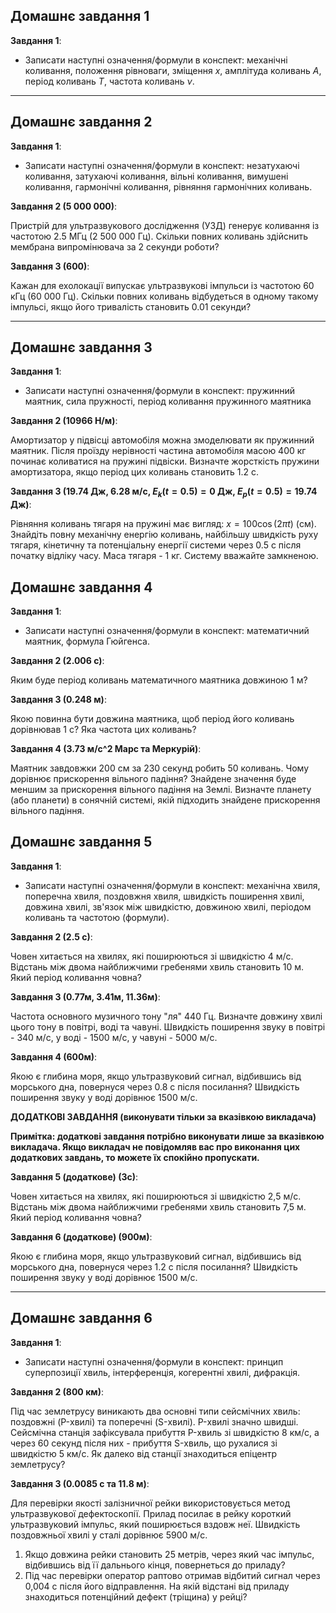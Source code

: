 ## Домашнє завдання 1

**Завдання 1**:
- Записати наступні означення/формули в конспект: механічні коливання, положення рівноваги, зміщення $x$, амплітуда коливань $A$, період коливань $T$, частота коливань $\nu$.

---

## Домашнє завдання 2

**Завдання 1**:
- Записати наступні означення/формули в конспект: незатухаючі коливання, затухаючі коливання, вільні коливання, вимушені коливання, гармонічні коливання, рівняння гармонічних коливань.

**Завдання 2 (5 000 000)**:

Пристрій для ультразвукового дослідження (УЗД) генерує коливання із частотою 2.5 МГц (2 500 000 Гц). Скільки повних коливань здійснить мембрана випромінювача за 2 секунди роботи?

**Завдання 3 (600)**:

Кажан для ехолокації випускає ультразвукові імпульси із частотою 60 кГц (60 000 Гц). Скільки повних коливань відбудеться в одному такому імпульсі, якщо його тривалість становить 0.01 секунди?

---

## Домашнє завдання 3

**Завдання 1**:
- Записати наступні означення/формули в конспект: пружинний маятник, сила пружності, період коливання пружинного маятника

**Завдання 2 (10966 Н/м)**:

Амортизатор у підвісці автомобіля можна змоделювати як пружинний маятник. Після проїзду нерівності частина автомобіля масою 400 кг починає коливатися на пружині підвіски. Визначте жорсткість пружини амортизатора, якщо період цих коливань становить 1.2 с.

**Завдання 3 (19.74 Дж, 6.28 м/с, $E_k (t=0.5) = 0$ Дж, $E_p (t = 0.5) = 19.74$ Дж)**:

Рівняння коливань тягаря на пружині має вигляд: $x = 100 \cos (2 \pi t)$ (см). Знайдіть повну механічну енергію коливань, найбільшу швидкість руху тягаря, кінетичну та потенціальну енергії системи через 0.5 с після початку відліку часу. Маса тягаря - 1 кг. Систему вважайте замкненою.


## Домашнє завдання 4

**Завдання 1**:
- Записати наступні означення/формули в конспект: математичний маятник, формула Гюйгенса.

**Завдання 2 (2.006 с)**:

Яким буде період коливань математичного маятника довжиною 1 м?

**Завдання 3 (0.248 м)**:

Якою повинна бути довжина маятника, щоб період його коливань дорівнював 1 с? Яка частота цих коливань?

**Завдання 4 (3.73 м/с^2 Марс та Меркурій)**:

Маятник завдовжки 200 см за 230 секунд робить 50 коливань. Чому дорівнює прискорення вільного падіння? Знайдене значення буде меншим за прискорення вільного падіння на Землі. Визначте планету (або планети) в сонячній системі, якій підходить знайдене прискорення вільного падіння.



## Домашнє завдання 5

**Завдання 1**:
- Записати наступні означення/формули в конспект: механічна хвиля, поперечна хвиля, поздовжня хвиля, швидкість поширення хвилі, довжина хвилі, зв'язок між швидкістю, довжиною хвилі, періодом коливань та частотою (формули).

**Завдання 2 (2.5 с)**:

Човен хитається на хвилях, які поширюються зі швидкістю 4 м/с. Відстань між двома найближчими гребенями хвиль становить 10 м. Який період коливання човна?

**Завдання 3 (0.77м, 3.41м, 11.36м)**:

Частота основного музичного тону "ля" 440 Гц. Визначте довжину хвилі цього тону в повітрі, воді та чавуні. Швидкість поширення звуку в повітрі - 340 м/с, у воді - 1500 м/с, у чавуні - 5000 м/с.  

**Завдання 4 (600м)**:

Якою є глибина моря, якщо ультразвуковий сигнал, відбившись від морського дна, повернуся через 0.8 с після посилання? Швидкість поширення звуку у воді дорівнює 1500 м/с.

**ДОДАТКОВІ ЗАВДАННЯ (виконувати тільки за вказівкою викладача)**

**Примітка: додаткові завдання потрібно виконувати лише за вказівкою викладача. Якщо викладач не повідомляв вас про виконання цих додаткових завдань, то можете їх спокійно пропускати.**

**Завдання 5 (додаткове) (3с)**:

Човен хитається на хвилях, які поширюються зі швидкістю 2,5 м/с. Відстань між двома найближчими гребенями хвиль становить 7,5 м. Який період коливання човна?

**Завдання 6 (додаткове) (900м)**:

Якою є глибина моря, якщо ультразвуковий сигнал, відбившись від морського дна, повернуся через 1.2 с після посилання? Швидкість поширення звуку у воді дорівнює 1500 м/с.

---

## Домашнє завдання 6

**Завдання 1**:
- Записати наступні означення/формули в конспект: принцип суперпозиції хвиль, інтерференція, когерентні хвилі, дифракція.

**Завдання 2 (800 км)**:

Під час землетрусу виникають два основні типи сейсмічних хвиль: поздовжні (P-хвилі) та поперечні (S-хвилі). P-хвилі значно швидші. Сейсмічна станція зафіксувала прибуття P-хвиль зі швидкістю 8 км/с, а через 60 секунд після них - прибуття S-хвиль, що рухалися зі швидкістю 5 км/с. Як далеко від станції знаходиться епіцентр землетрусу?

**Завдання 3 (0.0085 с та 11.8 м)**:

Для перевірки якості залізничної рейки використовується метод ультразвукової дефектоскопії. Прилад посилає в рейку короткий ультразвуковий імпульс, який поширюється вздовж неї. Швидкість поздовжньої хвилі у сталі дорівнює 5900 м/с.
1.  Якщо довжина рейки становить 25 метрів, через який час імпульс, відбившись від її дальнього кінця, повернеться до приладу?
2.  Під час перевірки оператор раптово отримав відбитий сигнал через 0,004 с після його відправлення. На якій відстані від приладу знаходиться потенційний дефект (тріщина) у рейці?